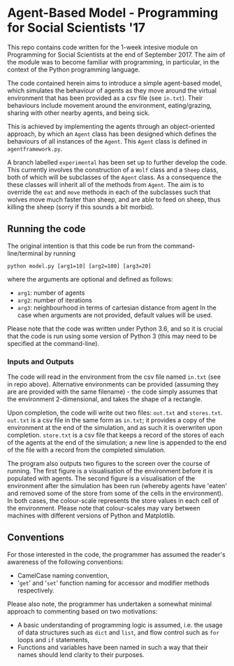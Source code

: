 # Agent-Based Model - Programming for Social Scientists '17
This repo contains code written for the 1-week intesive module on Programming for Social Scientists at the end of September 2017.
The aim of the module was to become familiar with programming, in particular, in the context of the Python programming language.

The code contained herein aims to introduce a simple agent-based model, which simulates the behaviour of agents as they move around the virtual environment that has been provided as a csv file (see `in.txt`).
Their behaviours include movement around the environment, eating/grazing, sharing with other nearby agents, and being sick.

This is achieved by implementing the agents through an object-oriented approach, by which an `Agent` class has been designed which defines the behaviours of all instances of the `Agent`.
This `Agent` class is defined in `agentframework.py`.

A branch labelled `experimental` has been set up to further develop the code.
This currently involves the construction of a `Wolf` class and a `Sheep` class, both of which will be subclasses of the `Agent` class.
As a consequence the these classes will inherit all of the methods from `Agent`.
The aim is to override the `eat` and `move` methods in each of the subclasses such that wolves move much faster than sheep, and are able to feed on sheep, thus killing the sheep (sorry if this sounds a bit morbid).

## Running the code
The original intention is that this code be run from the command-line/terminal by running

```python model.py [arg1=10] [arg2=100] [arg3=20]```

where the arguments are optional and defined as follows:
* `arg1`: number of agents
* `arg2`: number of iterations
* `arg3`: neighbourhood in terms of cartesian distance from agent
In the case when arguments are not provided, default values will be used.

Please note that the code was written under Python 3.6, and so it is crucial that the code is run using some version of Python 3 (this may need to be specified at the command-line).

### Inputs and Outputs
The code will read in the environment from the csv file named `in.txt` (see in repo above).
Alternative environments can be provided (assuming they are are provided with the same filename) - the code simply assumes that the environment 2-dimensional, and takes the shape of a rectangle.

Upon completion, the code will write out two files: `out.txt` and `stores.txt`.
`out.txt` is a csv file in the same form as `in.txt`; it provides a copy of the environment at the end of the simulation, and as such it is overwriten upon completion.
`store.txt` is a csv file that keeps a record of the stores of each of the agents at the end of the simulation; a new line is appended to the end of the file with a record from the completed simulation.

The program also outputs two figures to the screen over the course of running.
The first figure is a visualisation of the environment before it is populated with agents.
The second figure is a visualisation of the environment after the simulation has been run (whereby agents have 'eaten' and removed some of the store from some of the cells in the environment).
In both cases, the colour-scale represents the store values in each cell of the environment.
Please note that colour-scales may vary between machines with different versions of Python and Matplotlib.

## Conventions
For those interested in the code, the programmer has assumed the reader's awareness of the following conventions:
* CamelCase naming convention,
* '`get`' and '`set`' function naming for accessor and modifier methods respectively.

Please also note, the programmer has undertaken a somewhat minimal approach to commenting based on two motivations:
* A basic understanding of programming logic is assumed, i.e. the usage of data structures such as `dict` and `list`, and flow control such as `for` loops and `if` statements,
* Functions and variables have been named in such a way that their names should lend clarity to their purposes.

